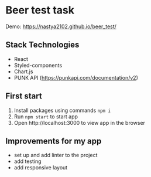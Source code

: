 # Beer test task

Demo: https://nastya2102.github.io/beer_test/

## Stack Technologies

* React
* Styled-components
* Chart.js
* PUNK API (https://punkapi.com/documentation/v2)

## First start

1. Install packages using commands `npm i`
2. Run `npm start` to start app
3. Open http://localhost:3000 to view app in the browser

## Improvements for my app

* set up and add linter to the project
* add testing
* add responsive layout